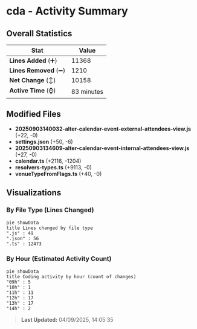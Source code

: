 # cda - Activity Summary 

## Overall Statistics

| Stat                   | Value                                                             |
| ---------------------- | ----------------------------------------------------------------- |
| **Lines Added** (➕)   | 11368                                          |
| **Lines Removed** (➖) | 1210                                        |
| **Net Change** (↕)    | 10158                |
| **Active Time** (⌚)   | 83 minutes |


## Modified Files
- **20250903140032-alter-calendar-event-external-attendees-view.js** (+22, -0)
- **settings.json** (+50, -6)
- **20250903134609-alter-calendar-event-internal-attendees-view.js** (+27, -0)
- **calendar.ts** (+2116, -1204)
- **resolvers-types.ts** (+9113, -0)
- **venueTypeFromFlags.ts** (+40, -0)

## Visualizations

### By File Type (Lines Changed)

```mermaid
pie showData
title Lines changed by file type
".js" : 49
".json" : 56
".ts" : 12473
```

### By Hour (Estimated Activity Count)

```mermaid
pie showData
title Coding activity by hour (count of changes)
"09h" : 5
"10h" : 1
"11h" : 11
"12h" : 17
"13h" : 17
"14h" : 2
```


> **Last Updated:** 04/09/2025, 14:05:35